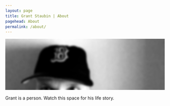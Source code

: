 ```yaml
---
layout: page
title: Grant Staubin | About
pagehead: About
permalink: /about/
---
```



![Grant](/static/img/grant_splash_bw.jpg)

Grant is a person. Watch this space for his life story.

